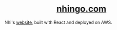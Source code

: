 <h1 align="center"><a href="https://www.nhingo.com/">nhingo.com</a></h1>

 Nhi's [website](https://www.nhingo.com/), built with React and deployed on AWS.

